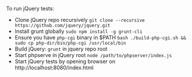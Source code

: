 To run jQuery tests:

- Clone jQuery repo recursively
    `git clone --recursive https://github.com/jquery/jquery.git`
- Install grunt globally
    `sudo npm install -g grunt-cli`
- Ensure you have `php-cgi` binary in $PATH
    `bash ./build-php-cgi.sh && sudo cp php-dir/bin/php-cgi /usr/local/bin`
- Build jQuery:
    `grunt` in jquery repo root
- Start phpserve in jQuery root
    `node /path/to/phpserver/index.js`
- Start jQuery tests by opening browser on http://localhost:8080/index.html
